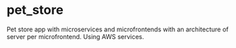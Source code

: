 # pet_store
Pet store app with microservices and microfrontends with an architecture of server per microfrontend. Using AWS services. 
